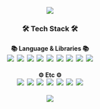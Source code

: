 <p align="center"><img src="https://capsule-render.vercel.app/api?type=slice&color=8cd7f7&height=200&section=header&text=SangGwon%20Lee&fontSize=70"</p>

<!-- <<h2 align="center"> Hi there 👋 </h2> -->

<h3 align="center"> 🛠 Tech Stack 🛠 </h3>

<p align="center">
    <h4 align="center"> 📚 Language & Libraries 📚 <br>
        <img src="https://img.shields.io/badge/C++-00599C?style=flat-square&logo=C%2B%2B&logoColor=white">&nbsp
        <img src="https://img.shields.io/badge/Python-3766AB?style=flat-square&logo=Python&logoColor=white">&nbsp
        <img src="https://img.shields.io/badge/Numpy-013243?style=flat-square&logo=Numpy&logoColor=white">&nbsp
        <img src="https://img.shields.io/badge/SciPy-%230C55A5.svg?style=flat-square&logo=scipy&logoColor=%white">&nbsp
        <img src="https://img.shields.io/badge/Pandas-150458?style=flat-square&logo=Pandas&logoColor=white">&nbsp
   <!-- <img src="https://img.shields.io/badge/opencv-%23white.svg?style=flat-square&logo=opencv&logoColor=white">&nbsp -->
        <img src="https://img.shields.io/badge/Scikit--learn-%23F7931E.svg?style=flat-square&logo=scikit-learn&logoColor=white">&nbsp
        <img src="https://img.shields.io/badge/Pytorch-EE4C2C?style=flat-square&logo=Pytorch&logoColor=white">&nbsp
        <img src="https://img.shields.io/badge/Flask-00000C?style=flat-square&logo=Flask&logoColor=white">&nbsp
        <img src="https://img.shields.io/badge/Selenium-%43B02A?style=flat-square&logo=selenium&logoColor=white">
    </h4>
    <h4 align="center"> ⚙️ Etc ⚙️ <br>
        <img src="https://img.shields.io/badge/Anaconda-%2344A833.svg?style=flat-square&logo=anaconda&logoColor=white">&nbsp
        <img src="https://img.shields.io/badge/Jupyter-%23F37626.svg?style=flat-square&logo=jupyter&logoColor=white">&nbsp
        <img src="https://img.shields.io/badge/Google%20Colab-F9AB00?style=flat-square&logo=googlecolab&logoColor=white">&nbsp
        <img src="https://img.shields.io/badge/Visual%20Studio-5C2D91.svg?style=flat-square&logo=visual-studio&logoColor=white">&nbsp
        <img src="https://img.shields.io/badge/Visual%20Studio%20Code-0078d7.svg?style=flat-square&logo=visual-studio-code&logoColor=white">&nbsp
        <img src="https://img.shields.io/badge/Git-%23F05033.svg?style=flat-square&logo=git&logoColor=white">&nbsp
        <a href="https://github.com/stu0430"><img src="https://img.shields.io/badge/GitHub-%23121011.svg?style=flat-square&logo=github&logoColor=white"></a>
    </h4>
</p>

<p align="center"> 
    <a href="https://solved.ac/profile/stu0430"><img src="https://github-readme-solvedac-hyp3rflow.vercel.app/api/?handle=stu0430"></a>
</p>
